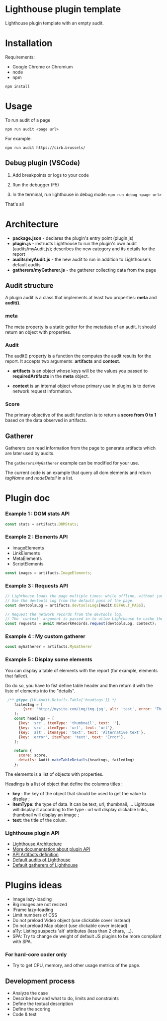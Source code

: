 # Lighthouse plugin template

Lighthouse plugin template with an empty audit.

# Installation

Requirements:
* Google Chrome or Chromium
* node
* npm

```
npm install
```

# Usage
To run audit of a page

```
npm run audit <page url>
```

For example:
```
npm run audit https://cirb.brussels/
```

## Debug plugin (VSCode)

1. Add breakpoints or logs to your code

2. Run the debugger (F5)

3. In the terminal, run lighthouse in debug mode: `npm run debug <page url>`

That's all


# Architecture

* **package.json** - declares the plugin's entry point (plugin.js)
* **plugin.js** - instructs Lighthouse to run the plugin's own audit (audits/myAudit.js); describes the new category and its details for the report
* **audits/myAudit.js** - the new audit to run in addition to Lighthouse's default audits
* **gatherers/myGatherer.js** - the gatherer collecting data from the page

## Audit structure

A plugin audit is a class that implements at least two properties: **meta** and **audit()**.

### meta

The meta property is a static getter for the metadata of an audit. It should return an object with properties.

### Audit

The audit() property is a function the computes the audit results for the report. It accepts two arguments: **artifacts** and **context**.

* **artifacts** is an object whose keys will be the values you passed to **requiredArtifacts** in the **meta** object.

* **context** is an internal object whose primary use in plugins is to derive network request information.

### Score

The primary objective of the audit function is to return a **score from 0 to 1** based on the data observed in artifacts.

## Gatherer

Gatherers can read information from the page to generate artifacts which are later used by audits.

The `gatherers/MyGatherer` example can be modified for your use.

The current code is an example that query all dom elements and return _tagName_ and _nodeDetail_ in a list.


# Plugin doc

### Example 1 : DOM stats API
```javascript
const stats = artifacts.DOMStats;
```

### Example 2 : Elements API
* ImageElements
* LinkElements
* MetaElements
* ScriptElements

```javascript
const images = artifacts.ImageElements;
```

### Example 3 : Requests API
```javascript
// Lighthouse loads the page multiple times: while offline, without javascript, etc.
// Use the devtools log from the default pass of the page.
const devtoolsLog = artifacts.devtoolsLogs[Audit.DEFAULT_PASS];

// Request the network records from the devtools log.
// The `context` argument is passed in to allow Lighthouse to cache the result and not re-compute the network requests for every audit that needs them.
const requests = await NetworkRecords.request(devtoolsLog, context);
```

### Example 4 : My custom gatherer
```javascript
const myGatherer = artifacts.MyGatherer
```

### Example 5 : Display some elements
You can display a table of elements with the report (for example, elements that failed).

Do do so, you have to fist define table header and then return it with the liste of elements into the "details".

```javascript
 /** @type {LH.Audit.Details.Table['headings']} */
    failedImg = [
        {src: 'http://mysite.com/img/img.jpg', alt: 'test', error: 'This alternative is too short'}
    ];
    const headings = [
      {key: 'src', itemType: 'thumbnail', text: ''},
      {key: 'src', itemType: 'url', text: 'url'},
      {key: 'alt', itemType: 'text', text: 'Alternative text'},
      {key: 'error', itemType: 'text', text: 'Error'},
    ];

    return {
      score: score,
      details: Audit.makeTableDetails(headings, failedImg)
    };
```

The elements is a list of objects with properties.

Headings is a list of object that define the columns titles :

* **key** : the key of the object that should be used to get the value to display ;
* **itemType**: the type of data. It can be text, url, thumbnail, ... Lightouse will display it according to the type : url will display clickable links, thumbnail will display an image ;
* **text**: the title of the colum.

### Lighthouse plugin API
* [Lighthouse Architecture](https://github.com/GoogleChrome/lighthouse/blob/main/docs/architecture.md)
* [More documentation about plugin API](https://github.com/GoogleChrome/lighthouse/blob/master/docs/plugins.md#api)
* [API Artifacts definition](https://github.com/GoogleChrome/lighthouse/blob/master/types/artifacts.d.ts)
* [Default audits of Lighthouse](https://github.com/GoogleChrome/lighthouse/tree/master/core/audits)
* [Default gatherers of Lighthouse](https://github.com/GoogleChrome/lighthouse/tree/master/core/gather/gatherers)

# Plugins ideas

* Image lazy-loading
* Big images are not resized
* IFrame lazy-loading
* Limit numbers of CSS
* Do not preload Video object (use clickable cover instead)
* Do not preload Map object (use clickable cover instead)
* a11y: Listing suspects 'alt' attributes (less than 2 chars, ...).
* SPA: Try to change de weight of default JS plugins to be more compliant with SPA.

### For hard-core coder only

* Try to get CPU, memory, and other usage metrics of the page.

## Development process

* Analyze the case
* Describe how and what to do, limits and constraints
* Define the textual description
* Define the scoring
* Code & test
